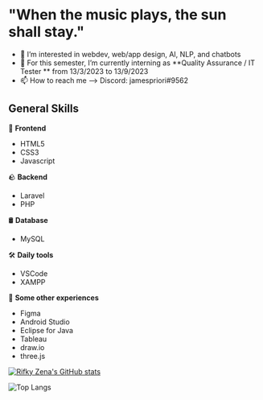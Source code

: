# "When the music plays, the sun shall stay."

- 👀 I’m interested in webdev, web/app design, AI, NLP, and chatbots
- 🌱 For this semester, I’m currently interning as **Quality Assurance / IT Tester ** from 13/3/2023 to 13/9/2023
- 📫 How to reach me --> Discord: jamespriori#9562

## General Skills
🌱 **Frontend**
- HTML5
- CSS3
- Javascript

🪨 **Backend**
- Laravel
- PHP

🛢️ **Database**
- MySQL

🛠️ **Daily tools**
- VSCode
- XAMPP

🤷 **Some other experiences**
- Figma
- Android Studio
- Eclipse for Java
- Tableau
- draw.io
- three.js


[![Rifky Zena's GitHub stats](https://github-readme-stats.vercel.app/api?username=rifkyzena&theme=tokyonight)](https://github.com/rifkyzena/github-readme-stats)

![Top Langs](https://github-readme-stats.vercel.app/api/top-langs/?username=rifkyzena&theme=tokyonight)

<!---
rifkyzena1488/rifkyzena1488 is a ✨ special ✨ repository because its `README.md` (this file) appears on your GitHub profile.
You can click the Preview link to take a look at your changes.
--->

